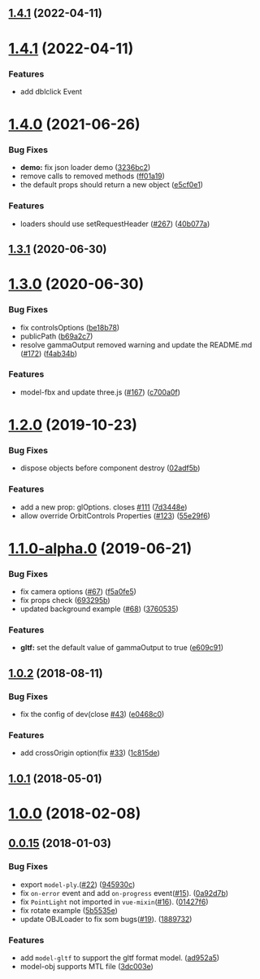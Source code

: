 ## [1.4.1](https://github.com/wxsolo/vue-3d-model/compare/v1.4.0...v1.4.1) (2022-04-11)



# [1.4.1](https://github.com/wxsolo/vue-3d-model/compare/v1.4.0...v1.4.1) (2022-04-11)


### Features

* add dblclick Event



# [1.4.0](https://github.com/hujiulong/vue-3d-model/compare/v1.3.1...v1.4.0) (2021-06-26)


### Bug Fixes

* **demo:** fix json loader demo ([3236bc2](https://github.com/hujiulong/vue-3d-model/commit/3236bc2c990905f812835a81f1c96c318d06a3d5))
* remove calls to removed methods ([ff01a19](https://github.com/hujiulong/vue-3d-model/commit/ff01a19d8715d0b44b9cb98ae4e51e070ad44915))
* the default props should return a new object ([e5cf0e1](https://github.com/hujiulong/vue-3d-model/commit/e5cf0e106c3cb95738c7201ee322b41a28d824a6))


### Features

* loaders should use setRequestHeader ([#267](https://github.com/hujiulong/vue-3d-model/issues/267)) ([40b077a](https://github.com/hujiulong/vue-3d-model/commit/40b077a3513f0830d1ba28a3c653b401b7ac97b2))



## [1.3.1](https://github.com/hujiulong/vue-3d-model/compare/v1.3.0...v1.3.1) (2020-06-30)



# [1.3.0](https://github.com/hujiulong/vue-3d-model/compare/v1.2.0...v1.3.0) (2020-06-30)


### Bug Fixes

* fix controlsOptions ([be18b78](https://github.com/hujiulong/vue-3d-model/commit/be18b783eee5fca2fceacc42ec002a80478f50e0))
* publicPath ([b69a2c7](https://github.com/hujiulong/vue-3d-model/commit/b69a2c7a6146c43849640926a97dbf11f65b75cb))
* resolve gammaOutput removed warning and update the README.md ([#172](https://github.com/hujiulong/vue-3d-model/issues/172)) ([f4ab34b](https://github.com/hujiulong/vue-3d-model/commit/f4ab34bc7663be40be122def73c7dcbed636eeb8))


### Features

* model-fbx and update three.js ([#167](https://github.com/hujiulong/vue-3d-model/issues/167)) ([c700a0f](https://github.com/hujiulong/vue-3d-model/commit/c700a0f9181ef5f1bb8f474cbf59c079a41e2b33))



# [1.2.0](https://github.com/hujiulong/vue-3d-model/compare/v1.1.0...v1.2.0) (2019-10-23)


### Bug Fixes

* dispose objects before component destroy ([02adf5b](https://github.com/hujiulong/vue-3d-model/commit/02adf5bc53f9911daa46c8dc0daa0aa3a61e396a))


### Features

* add a new prop: glOptions. closes [#111](https://github.com/hujiulong/vue-3d-model/issues/111) ([7d3448e](https://github.com/hujiulong/vue-3d-model/commit/7d3448eee51ebbf603c859ba62bc28efd9f4ec89))
* allow override OrbitControls Properties ([#123](https://github.com/hujiulong/vue-3d-model/issues/123)) ([55e29f6](https://github.com/hujiulong/vue-3d-model/commit/55e29f678b7278bd36ae52b67c028182931b871a))



# [1.1.0-alpha.0](https://github.com/hujiulong/vue-3d-model/compare/v1.0.2...1.1.0-alpha.0) (2019-06-21)


### Bug Fixes

* fix camera options ([#67](https://github.com/hujiulong/vue-3d-model/issues/67)) ([f5a0fe5](https://github.com/hujiulong/vue-3d-model/commit/f5a0fe5fea94774437c215a47008157637edc43e))
* fix props check ([693295b](https://github.com/hujiulong/vue-3d-model/commit/693295b764bd780732f420ad7e2d19881ceef8f1))
* updated background example ([#68](https://github.com/hujiulong/vue-3d-model/issues/68)) ([3760535](https://github.com/hujiulong/vue-3d-model/commit/3760535879ea71dbf92e647bd393d27e2b133d38))


### Features

* **gltf:** set the default value of gammaOutput to true ([e609c91](https://github.com/hujiulong/vue-3d-model/commit/e609c9145a95c425a4de1ba6e2d866881b7ecb73))



## [1.0.2](https://github.com/hujiulong/vue-3d-model/compare/v1.0.1...v1.0.2) (2018-08-11)


### Bug Fixes

* fix the config of dev(close [#43](https://github.com/hujiulong/vue-3d-model/issues/43)) ([e0468c0](https://github.com/hujiulong/vue-3d-model/commit/e0468c0736a2db001e4a1c4a8747ed0c3bad4a32))


### Features

* add crossOrigin option(fix [#33](https://github.com/hujiulong/vue-3d-model/issues/33)) ([1c815de](https://github.com/hujiulong/vue-3d-model/commit/1c815de53fea93f5e787c7c8ed3eb58ef610b164))



## [1.0.1](https://github.com/hujiulong/vue-3d-model/compare/v1.0.0...v1.0.1) (2018-05-01)



# [1.0.0](https://github.com/hujiulong/vue-3d-model/compare/v0.0.15...v1.0.0) (2018-02-08)



## [0.0.15](https://github.com/hujiulong/vue-3d-model/compare/3dc003e51745d500d8e7faed945088e70664d029...v0.0.15) (2018-01-03)


### Bug Fixes

* export `model-ply`.([#22](https://github.com/hujiulong/vue-3d-model/issues/22)) ([945930c](https://github.com/hujiulong/vue-3d-model/commit/945930c427e8a9d7c753e3c326b71a56ec78f07d))
* fix `on-error` event and add `on-progress` event([#15](https://github.com/hujiulong/vue-3d-model/issues/15)). ([0a92d7b](https://github.com/hujiulong/vue-3d-model/commit/0a92d7b160bdf495dbda47385e83e688874e14a0))
* fix `PointLight` not imported in `vue-mixin`([#16](https://github.com/hujiulong/vue-3d-model/issues/16)). ([01427f6](https://github.com/hujiulong/vue-3d-model/commit/01427f6c90159e0e87939e454831b96e0a81347a))
* fix rotate example ([5b5535e](https://github.com/hujiulong/vue-3d-model/commit/5b5535e43f8e3b07a43ff90aa7a7a30a064e937d))
* update OBJLoader to fix som bugs([#19](https://github.com/hujiulong/vue-3d-model/issues/19)). ([1889732](https://github.com/hujiulong/vue-3d-model/commit/1889732f7bc5055d4ed3c2da5e7accb70dd31d5c))


### Features

* add `model-gltf` to support the gltf format model. ([ad952a5](https://github.com/hujiulong/vue-3d-model/commit/ad952a58ede84c754e3dc7a5b9be9f462f30d703))
* model-obj supports MTL file ([3dc003e](https://github.com/hujiulong/vue-3d-model/commit/3dc003e51745d500d8e7faed945088e70664d029))



